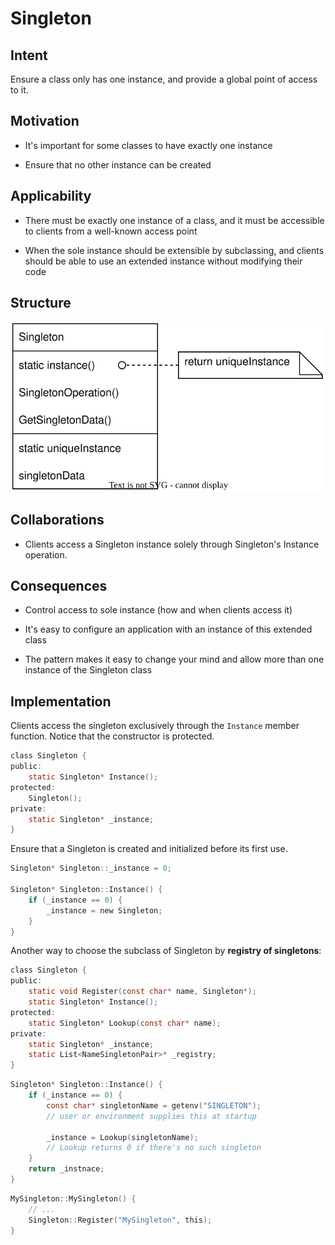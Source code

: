 # Singleton

## Intent

Ensure a class only has one instance, and provide a global point of access to it.

## Motivation

- It's important for some classes to have exactly one instance

- Ensure that no other instance can be created

## Applicability

- There must be exactly one instance of a class, and it must be accessible to clients from a well-known access point

- When the sole instance should be extensible by subclassing, and clients should be able to use an extended instance without modifying their code

## Structure

<img src="./img/singleton_structure.svg" title="" alt="singleton_structure!" data-align="center">

## Collaborations

- Clients access a Singleton instance solely through Singleton's Instance operation.

## Consequences

- Control access to sole instance (how and when clients access it)

- It's easy to configure an application with an instance of this extended class

- The pattern makes it easy to change your mind and allow more than one instance of the Singleton class

## Implementation

Clients access the singleton exclusively through the `Instance` member function. Notice that the constructor is protected.

```c
class Singleton {
public:
    static Singleton* Instance();
protected:
    Singleton();
private:
    static Singleton* _instance;
}
```

Ensure that a Singleton is created and initialized before its first use.

```c
Singleton* Singleton::_instance = 0;

Singleton* Singleton::Instance() {
    if (_instance == 0) {
        _instance = new Singleton;
    }
}
```

Another way to choose the subclass of Singleton by **registry of singletons**:

```c
class Singleton {
public:
    static void Register(const char* name, Singleton*);
    static Singleton* Instance();
protected:
    static Singleton* Lookup(const char* name);
private:
    static Singleton* _instance;
    static List<NameSingletonPair>* _registry;
}
```

```c
Singleton* Singleton::Instance() {
    if (_instance == 0) {
        const char* singletonName = getenv("SINGLETON");
        // user or environment supplies this at startup
        
        _instance = Lookup(singletonName);
        // Lookup returns 0 if there's no such singleton
    }
    return _instnace;
}
```

```c
MySingleton::MySingleton() {
    // ...
    Singleton::Register("MySingleton", this);
}
```


